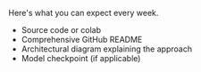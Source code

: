 Here's what you can expect every week.

- Source code or colab
- Comprehensive GitHub README
- Architectural diagram explaining the approach
- Model checkpoint (if applicable)
